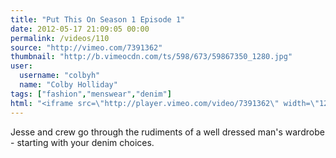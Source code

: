 ```yaml
---
title: "Put This On Season 1 Episode 1"
date: 2012-05-17 21:09:05 00:00
permalink: /videos/110
source: "http://vimeo.com/7391362"
thumbnail: "http://b.vimeocdn.com/ts/598/673/59867350_1280.jpg"
user:
  username: "colbyh"
  name: "Colby Holliday"
tags: ["fashion","menswear","denim"]
html: "<iframe src=\"http://player.vimeo.com/video/7391362\" width=\"1280\" height=\"720\" frameborder=\"0\" webkitallowfullscreen mozallowfullscreen allowfullscreen></iframe>"
---
```


Jesse and crew go through the rudiments of a well dressed man's wardrobe - starting with your denim choices.